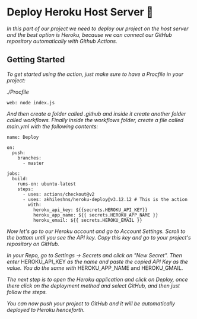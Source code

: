# Deploy Heroku Host Server 🚀

_In this part of our project we need to deploy our project on the host server and the best option is Heroku, because we can connect our GitHub repository automatically with Github Actions._

## Getting Started

_To get started using the action, just make sure to have a Procfile in your project:_

_./Procfile_

````
web: node index.js
````

_And then create a folder called .github and inside it create another folder called workflows. Finally inside the workflows folder, create a file called main.yml with the following contents:_

````
name: Deploy

on:
  push:
    branches:
      - master

jobs:
  build:
    runs-on: ubuntu-latest
    steps:
      - uses: actions/checkout@v2
      - uses: akhileshns/heroku-deploy@v3.12.12 # This is the action
        with:
          heroku_api_key: ${{secrets.HEROKU_API_KEY}}
          heroku_app_name: ${{ secrets.HEROKU_APP_NAME }}
          heroku_email: ${{ secrets.HEROKU_EMAIL }}
````
_Now let's go to our Heroku account and go to Account Settings. Scroll to the bottom until you see the API key. Copy this key and go to your project's repository on GitHub._

_In your Repo, go to Settings -> Secrets and click on "New Secret". Then enter_ HEROKU_API_KEY _as the name and paste the copied API Key as the value. You do the same with_ HEROKU_APP_NAME and HEROKU_GMAIL.

_The next step is to open the Heroku application and click on Deploy, once there click on the deployment method and select GitHub, and then just follow the steps._

_You can now push your project to GitHub and it will be automatically deployed to Heroku henceforth._
